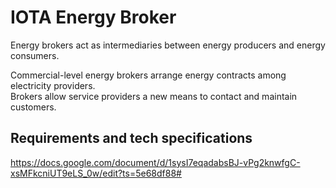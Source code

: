 # IOTA Energy Broker

Energy brokers act as intermediaries between energy producers and energy consumers.

Commercial-level energy brokers arrange energy contracts among electricity providers.  
Brokers allow service providers a new means to contact and maintain customers. 

## Requirements and tech specifications
https://docs.google.com/document/d/1sysI7eqadabsBJ-vPg2knwfgC-xsMFkcniUT9eLS_0w/edit?ts=5e68df88#
